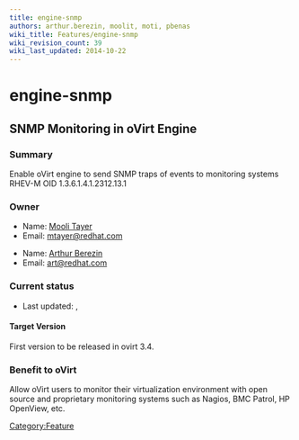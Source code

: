 ```yaml
---
title: engine-snmp
authors: arthur.berezin, moolit, moti, pbenas
wiki_title: Features/engine-snmp
wiki_revision_count: 39
wiki_last_updated: 2014-10-22
---
```


# engine-snmp

## SNMP Monitoring in oVirt Engine

### Summary

Enable oVirt engine to send SNMP traps of events to monitoring systems RHEV-M OID 1.3.6.1.4.1.2312.13.1

### Owner

*   Name: [Mooli Tayer](User:mtayer)
*   Email: <mtayer@redhat.com>

<!-- -->

*   Name: [Arthur Berezin](User:aberezin)
*   Email: <art@redhat.com>

### Current status

*   Last updated: ,

#### Target Version

First version to be released in ovirt 3.4.

### Benefit to oVirt

Allow oVirt users to monitor their virtualization environment with open source and proprietary monitoring systems such as Nagios, BMC Patrol, HP OpenView, etc.

<Category:Feature>
